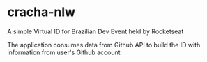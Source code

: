 # cracha-nlw
A simple Virtual ID for Brazilian Dev Event held by Rocketseat

The application consumes data from Github API to build the ID with information from user's Github account

